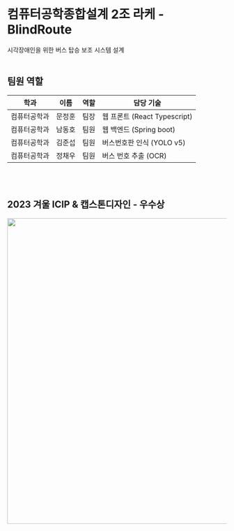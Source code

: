 # 컴퓨터공학종합설계 2조 라케 - BlindRoute
시각장애인을 위한 버스 탑승 보조 시스템 설계
<br>
<br>


## 팀원 역할
|학과|이름|역할|담당 기술|
|-------|-----|-----|-----|
|컴퓨터공학과|문정훈|팀장|웹 프론트 (React Typescript)|
|컴퓨터공학과|남동호|팀원|웹 백엔드 (Spring boot)|
|컴퓨터공학과|김준섭|팀원|버스번호판 인식 (YOLO v5)|
|컴퓨터공학과|정채우|팀원|버스 번호 추출 (OCR)|
<br>
<br>


## 2023 겨울 ICIP & 캡스톤디자인 - 우수상
<img src="https://github.com/Dice15/2023-2-CECD-Blind-Route/assets/102275981/33550f76-e779-4370-b341-bc282fe1a7a0" height="700px">
